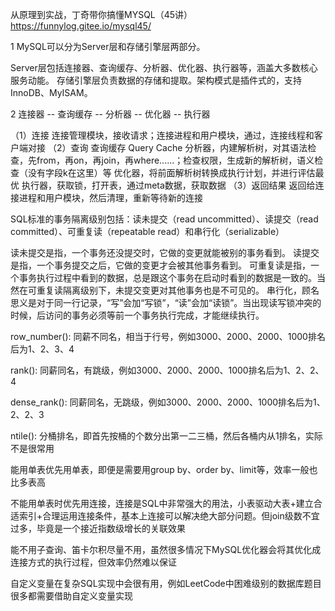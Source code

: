 从原理到实战，丁奇带你搞懂MYSQL（45讲）
https://funnylog.gitee.io/mysql45/

1 MySQL可以分为Server层和存储引擎层两部分。

Server层包括连接器、查询缓存、分析器、优化器、执行器等，涵盖大多数核心服务动能。
存储引擎层负责数据的存储和提取。架构模式是插件式的，支持InnoDB、MyISAM。

2 连接器 -- 查询缓存 -- 分析器 -- 优化器 -- 执行器

（1）连接
连接管理模块，接收请求；连接进程和用户模块，通过，连接线程和客户端对接
（2）查询
查询缓存 Query Cache
分析器，内建解析树，对其语法检查，先from，再on，再join，再where......；检查权限，生成新的解析树，语义检查（没有字段k在这里）等
优化器，将前面解析树转换成执行计划，并进行评估最优
执行器，获取锁，打开表，通过meta数据，获取数据
（3）返回结果
返回给连接进程和用户模块，然后清理，重新等待新的连接

SQL标准的事务隔离级别包括：读未提交（read uncommitted）、读提交（read committed）、可重复读（repeatable read）和串行化（serializable）

读未提交是指，一个事务还没提交时，它做的变更就能被别的事务看到。
读提交是指，一个事务提交之后，它做的变更才会被其他事务看到。
可重复读是指，一个事务执行过程中看到的数据，总是跟这个事务在启动时看到的数据是一致的。当然在可重复读隔离级别下，未提交变更对其他事务也是不可见的。
串行化，顾名思义是对于同一行记录，“写”会加“写锁”，“读”会加“读锁”。当出现读写锁冲突的时候，后访问的事务必须等前一个事务执行完成，才能继续执行。


row_number(): 同薪不同名，相当于行号，例如3000、2000、2000、1000排名后为1、2、3、4

rank(): 同薪同名，有跳级，例如3000、2000、2000、1000排名后为1、2、2、4

dense_rank(): 同薪同名，无跳级，例如3000、2000、2000、1000排名后为1、2、2、3

ntile(): 分桶排名，即首先按桶的个数分出第一二三桶，然后各桶内从1排名，实际不是很常用


能用单表优先用单表，即便是需要用group by、order by、limit等，效率一般也比多表高

不能用单表时优先用连接，连接是SQL中非常强大的用法，小表驱动大表+建立合适索引+合理运用连接条件，基本上连接可以解决绝大部分问题。但join级数不宜过多，毕竟是一个接近指数级增长的关联效果

能不用子查询、笛卡尔积尽量不用，虽然很多情况下MySQL优化器会将其优化成连接方式的执行过程，但效率仍然难以保证

自定义变量在复杂SQL实现中会很有用，例如LeetCode中困难级别的数据库题目很多都需要借助自定义变量实现


